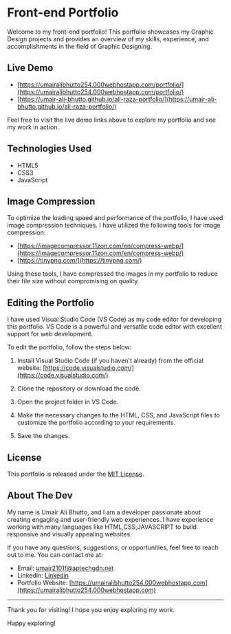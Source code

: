 # Front-end Portfolio

Welcome to my front-end portfolio! This portfolio showcases my Graphic Design projects and provides an overview of my skills, experience, and accomplishments in the field of Graphic Designing.

## Live Demo

- [https://umairalibhutto254.000webhostapp.com/portfolio/](https://umairalibhutto254.000webhostapp.com/portfolio/)
- [https://umair-ali-bhutto.github.io/ali-raza-portfolio/](https://umair-ali-bhutto.github.io/ali-raza-portfolio/)

Feel free to visit the live demo links above to explore my portfolio and see my work in action.

## Technologies Used

- HTML5
- CSS3
- JavaScript

## Image Compression

To optimize the loading speed and performance of the portfolio, I have used image compression techniques. I have utilized the following tools for image compression:

- [https://imagecompressor.11zon.com/en/compress-webp/](https://imagecompressor.11zon.com/en/compress-webp/)
- [https://tinypng.com/](https://tinypng.com/)

Using these tools, I have compressed the images in my portfolio to reduce their file size without compromising on quality.

## Editing the Portfolio

I have used Visual Studio Code (VS Code) as my code editor for developing this portfolio. VS Code is a powerful and versatile code editor with excellent support for web development.

To edit the portfolio, follow the steps below:

1. Install Visual Studio Code (if you haven't already) from the official website: [https://code.visualstudio.com/](https://code.visualstudio.com/)

2. Clone the repository or download the code.

3. Open the project folder in VS Code.

4. Make the necessary changes to the HTML, CSS, and JavaScript files to customize the portfolio according to your requirements.

5. Save the changes.

## License

This portfolio is released under the [MIT License](LICENSE).

## About The Dev

My name is Umair Ali Bhutto, and I am a developer passionate about creating engaging and user-friendly web experiences. I have experience working with many languages like HTML,CSS,JAVASCRIPT to build responsive and visually appealing websites.

If you have any questions, suggestions, or opportunities, feel free to reach out to me. You can contact me at:

- Email: [umair2101f@aptechgdn.net](mailto:umair2101f@aptechgdn.net)
- LinkedIn: [Linkedin](https://www.linkedin.com/in/umairalibhutto)
- Portfolio Website: [https://umairalibhutto254.000webhostapp.com](https://umairalibhutto254.000webhostapp.com)

---

Thank you for visiting! I hope you enjoy exploring my work.

Happy exploring!
